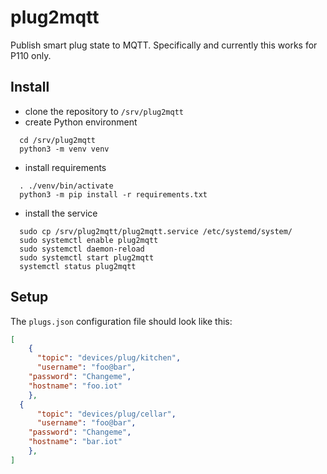 # plug2mqtt

Publish smart plug state to MQTT. Specifically and currently this works for P110 only.

## Install

- clone the repository to `/srv/plug2mqtt`
- create Python environment
```
  cd /srv/plug2mqtt
  python3 -m venv venv
```
- install requirements
```
  . ./venv/bin/activate
  python3 -m pip install -r requirements.txt
```
- install the service
```
  sudo cp /srv/plug2mqtt/plug2mqtt.service /etc/systemd/system/
  sudo systemctl enable plug2mqtt
  sudo systemctl daemon-reload
  sudo systemctl start plug2mqtt
  systemctl status plug2mqtt
```

## Setup

The `plugs.json` configuration file should look like this:
```json
[
	{
	  "topic": "devices/plug/kitchen",
	  "username": "foo@bar",
    "password": "Changeme",
    "hostname": "foo.iot"
	},
  {
	  "topic": "devices/plug/cellar",
	  "username": "foo@bar",
    "password": "Changeme",
    "hostname": "bar.iot"
	},
]
```
